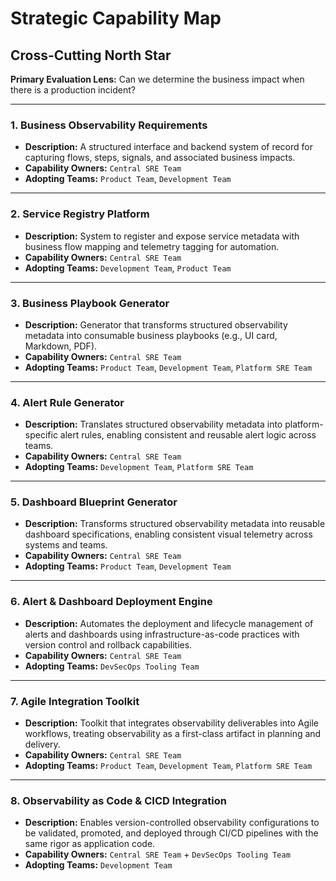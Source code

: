 # Strategic Capability Map

## Cross-Cutting North Star
**Primary Evaluation Lens:** Can we determine the business impact when there is a production incident?

---

### 1. Business Observability Requirements
- **Description:** A structured interface and backend system of record for capturing flows, steps, signals, and associated business impacts.
- **Capability Owners:** `Central SRE Team`
- **Adopting Teams:** `Product Team`, `Development Team`

---

### 2. Service Registry Platform
- **Description:** System to register and expose service metadata with business flow mapping and telemetry tagging for automation.
- **Capability Owners:** `Central SRE Team`
- **Adopting Teams:** `Development Team`, `Product Team`

---

### 3. Business Playbook Generator
- **Description:** Generator that transforms structured observability metadata into consumable business playbooks (e.g., UI card, Markdown, PDF).
- **Capability Owners:** `Central SRE Team`
- **Adopting Teams:** `Product Team`, `Development Team`, `Platform SRE Team`

---

### 4. Alert Rule Generator
- **Description:** Translates structured observability metadata into platform-specific alert rules, enabling consistent and reusable alert logic across teams.
- **Capability Owners:** `Central SRE Team`
- **Adopting Teams:** `Development Team`, `Platform SRE Team`

---

### 5. Dashboard Blueprint Generator
- **Description:** Transforms structured observability metadata into reusable dashboard specifications, enabling consistent visual telemetry across systems and teams.
- **Capability Owners:** `Central SRE Team`
- **Adopting Teams:** `Product Team`, `Development Team`

---

### 6. Alert & Dashboard Deployment Engine
- **Description:** Automates the deployment and lifecycle management of alerts and dashboards using infrastructure-as-code practices with version control and rollback capabilities.
- **Capability Owners:** `Central SRE Team`
- **Adopting Teams:** `DevSecOps Tooling Team`

---

### 7. Agile Integration Toolkit
- **Description:** Toolkit that integrates observability deliverables into Agile workflows, treating observability as a first-class artifact in planning and delivery.
- **Capability Owners:** `Central SRE Team`
- **Adopting Teams:** `Product Team`, `Development Team`, `Platform SRE Team`

---

### 8. Observability as Code & CICD Integration
- **Description:** Enables version-controlled observability configurations to be validated, promoted, and deployed through CI/CD pipelines with the same rigor as application code.
- **Capability Owners:** `Central SRE Team` + `DevSecOps Tooling Team`
- **Adopting Teams:** `Development Team`

